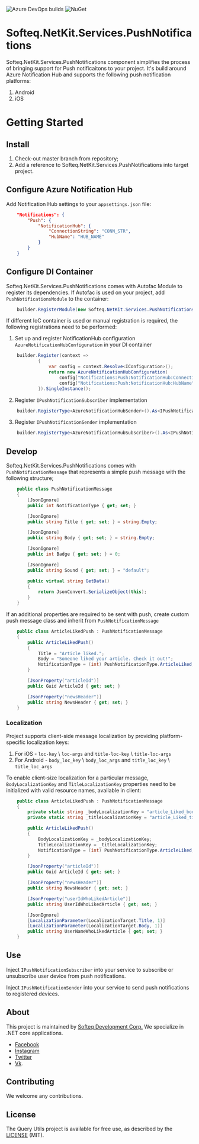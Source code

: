 ![Azure DevOps builds](https://dev.azure.com/SofteqDevelopment/NetKit/_apis/build/status/PNS/PNS-CI-Build)
![NuGet](https://img.shields.io/nuget/v/Softeq.PushNotificationService.svg)

# Softeq.NetKit.Services.PushNotifications

Softeq.NetKit.Services.PushNotifications component simplifies the process of bringing support for Push notificaitons to your project. It's build around Azure Notification Hub and supports the following push notification platforms:
1. Android 
2. iOS

# Getting Started

## Install 
1. Check-out master branch from repository;
2. Add a reference to Softeq.NetKit.Services.PushNotifications into target project.

## Configure Azure Notification Hub

Add Notification Hub settings to your ```appsettings.json``` file:
```json
    "Notifications": {
        "Push": {
            "NotificationHub": {
                "ConnectionString": "CONN_STR",
                "HubName": "HUB_NAME"
            }
        }
    }
```

## Configure DI Container

Softeq.NetKit.Services.PushNotifications comes with Autofac Module to register its dependencies. 
If Autofac is used on your project, add ```PushNotificationsModule``` to the container:
```csharp
    builder.RegisterModule(new Softeq.NetKit.Services.PushNotifications.PushNotificationsModule());
```

If different IoC container is used or manual registration is required, the following registrations need to be performed:
1. Set up and register NotificationHub configuration ```AzureNotificationHubConfiguration``` in your DI container
```csharp
    builder.Register(context =>
            {
                var config = context.Resolve<IConfiguration>();
                return new AzureNotificationHubConfiguration(
                    config["Notifications:Push:NotificationHub:ConnectionString"],
                    config["Notifications:Push:NotificationHub:HubName"]);
            }).SingleInstance();
```

2. Register ```IPushNotificationSubscriber``` implementation
```csharp
    builder.RegisterType<AzureNotificationHubSender>().As<IPushNotificationSubscriber>();
```

3. Register ```IPushNotificationSender``` implementation
```csharp
    builder.RegisterType<AzureNotificationHubSubscriber>().As<IPushNotificationSender>();
```

## Develop

Softeq.NetKit.Services.PushNotifications comes with ```PushNotificationMessage``` that represents a simple push message with the following structure;
```csharp
    public class PushNotificationMessage
    {
        [JsonIgnore]
        public int NotificationType { get; set; }

        [JsonIgnore]
        public string Title { get; set; } = string.Empty;

        [JsonIgnore]
        public string Body { get; set; } = string.Empty;

        [JsonIgnore]
        public int Badge { get; set; } = 0;

        [JsonIgnore]
        public string Sound { get; set; } = "default";

        public virtual string GetData()
        {
            return JsonConvert.SerializeObject(this);
        }
    }
```

If an additional properties are required to be sent with push, create custom push message class and inherit from ```PushNotificationMessage```
```csharp
    public class ArticleLikedPush : PushNotificationMessage
    {
        public ArticleLikedPush()
        {
            Title = "Article liked.";
            Body = "Someone liked your article. Check it out!";
            NotificationType = (int) PushNotificationType.ArticleLiked;
        }

        [JsonProperty("articleId")]
        public Guid ArticleId { get; set; }

        [JsonProperty("newsHeader")]
        public string NewsHeader { get; set; }
    }
```

### Localization

Project supports client-side message localization by providing platform-specific localization keys:
1. For iOS - ```loc-key``` \ ```loc-args``` and ```title-loc-key``` \ ```title-loc-args``` 
2. For Android - ```body_loc_key``` \ ```body_loc_args``` and ```title_loc_key``` \ ```title_loc_args``` 

To enable client-size localization for a particular message, ```BodyLocalizationKey``` and ```TitleLocalizationKey``` properties need to be initialized with valid resource names, available in client:

```csharp
    public class ArticleLikedPush : PushNotificationMessage
    {
        private static string _bodyLocalizationKey = "article_Liked_body";
        private static string _titleLocalizationKey = "article_Liked_title";

        public ArticleLikedPush()
        {
            BodyLocalizationKey = _bodyLocalizationKey;
            TitleLocalizationKey = _titleLocalizationKey;
            NotificationType = (int) PushNotificationType.ArticleLiked;
        }

        [JsonProperty("articleId")]
        public Guid ArticleId { get; set; }

        [JsonProperty("newsHeader")]
        public string NewsHeader { get; set; }

        [JsonProperty("userIdWhoLikedArticle")]
        public string UserIdWhoLikedArticle { get; set; }

        [JsonIgnore]
        [LocalizationParameter(LocalizationTarget.Title, 1)]
        [LocalizationParameter(LocalizationTarget.Body, 1)]
        public string UserNameWhoLikedArticle { get; set; }
    }
```

## Use

Inject ```IPushNotificationSubscriber``` into your service to subscribe or unsubscribe user device from push notifications.

Inject ```IPushNotificationSender``` into your service to send push notifications to registered devices.

## About

This project is maintained by [Softeq Development Corp.](https://www.softeq.com/)
We specialize in .NET core applications.

 - [Facebook](https://web.facebook.com/Softeq.by/)
 - [Instagram](https://www.instagram.com/softeq/)
 - [Twitter](https://twitter.com/Softeq)
 - [Vk](https://vk.com/club21079655).

## Contributing

We welcome any contributions.

## License

The Query Utils project is available for free use, as described by the [LICENSE](/LICENSE) (MIT).
